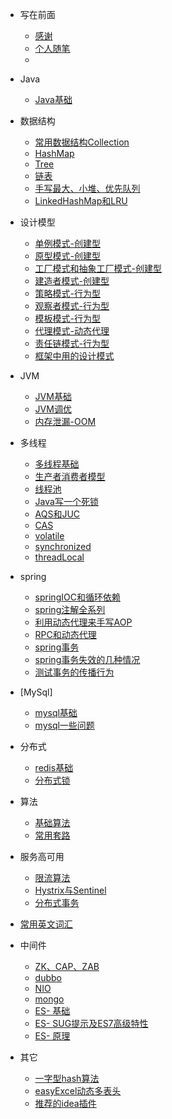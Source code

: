 
* 写在前面
  
  * [感谢](./README.md)
  * [个人随笔](./docs/个人随笔.md)
  * 
  
* Java
  * [Java基础](./docs/java基础/java基础问题.md)
  
    
  
* 数据结构
  * [常用数据结构Collection](./docs/java常用数据结构/collection.md)
  * [HashMap](./docs/java常用数据结构/hashmap.md)
  * [Tree](./docs/java常用数据结构/树.md)
  * [链表](./docs/算法/链表相关算法.md)
  * [手写最大、小堆、优先队列](./docs/java常用数据结构/优先队列.md)
  * [LinkedHashMap和LRU](./docs/java常用数据结构/LinkedHashMap.md)
  
* 设计模型
  
  * [单例模式-创建型](./docs/单例模式/单例模式.md)
  * [原型模式-创建型](./docs/设计模式/创建型/原型模式.md)
  * [工厂模式和抽象工厂模式-创建型](./docs/设计模式/创建型/工厂模式和抽象工厂模式.md)
  * [建造者模式-创建型](./docs/设计模式/创建型/建造者模式.md)
  * [策略模式-行为型](./docs/设计模式/行为型/策略模式.md)
  * [观察者模式-行为型](./docs/设计模式/行为型/观察者模式.md)
  * [模板模式-行为型](./docs/设计模式/行为型/模板模式.md)
  * [代理模式-动态代理](./docs/springboot/动态代理.md)
  * [责任链模式-行为型](./docs/设计模式/行为型/责任链模式.md)
  * [框架中用的设计模式](./docs/设计模式/框架中的设计模式.md)
  
* JVM
  * [JVM基础](./docs/JVM/JVM基础.md)
  * [JVM调优](./docs/JVM/JVM调优.md)
  * [内存泄漏-OOM](./docs/JVM/内存溢出-泄漏.md)
* 多线程
  
  * [多线程基础](./docs/多线程/多线程基础.md)
  * [生产者消费者模型](./docs/多线程/生产者消费者模型l.md)
  * [线程池](./docs/多线程/线程池.md)
  * [Java写一个死锁](./docs/多线程/java写一个死锁.md)
  * [AQS和JUC](./docs/多线程/AQS.md)
  * [CAS](./docs/多线程/CAS.md)
  * [volatile](./docs/多线程/volatile和Happens-Before原则.md)
  * [synchronized](./docs/多线程/synchornized.md)
  * [threadLocal](./docs/多线程/ThreadLocal.md)


* spring
  * [springIOC和循环依赖](./docs/springboot/springIoc.md)
  * [spring注解全系列](./docs/springboot/spring注解.md)
  * [利用动态代理来手写AOP](./docs/springboot/利用JDK动态代理手写AOP.md)
  * [RPC和动态代理](./docs/springboot/RPC和动态代理.md)
  * [spring事务](./docs/springboot/spring事务.md)
  * [spring事务失效的几种情况](./docs/springboot/spring事务注解失效的几种情况.md)
  * [测试事务的传播行为](./docs/springboot/测试事务传播行为.md)
* [MySql]
  * [mysql基础](./docs/mysql/mysql系列.md)
  * [mysql一些问题](./docs/mysql/btree.md)
* 分布式
  - [redis基础](./docs/redis/redis使用场景.md)
  - [分布式锁](./docs/秒杀相关/分布式锁/分布式锁.md)
* 算法

  - [基础算法](./docs/算法/基础算法.md)
  - [常用套路](./docs/算法总结.md)
* 服务高可用
  - [限流算法](./docs/秒杀相关/限流/限流.md)
  - [Hystrix与Sentinel](./docs/优秀开源框架/Hystrix与sentinel/熔断限流.md)
  - [分布式事务](./docs/优秀开源框架/seata/分布式事务.md)
* [常用英文词汇](./docs/常用英文词汇.md)
* 中间件
  - [ZK、CAP、ZAB](./docs/springCloud和dubbo/cap.md)
  - [dubbo](./docs/springCloud和dubbo/dubbo.md)
  - [NIO](./docs/优秀开源框架/netty/nio.md)
  - [mongo](./docs/优秀开源框架/mongo/mongo.md)
  - [ES- 基础](./docs/优秀开源框架/ES/ES6-4文档.md)
  - [ES- SUG提示及ES7高级特性](./docs/优秀开源框架/ES/ES.6-4Suggest.md)
  - [ES- 原理](./docs/优秀开源框架/ES/ES原理.md)
* 其它
  * [一字型hash算法](./docs/其它/一致性hash算法.md)
  * [easyExcel动态多表头](./docs/其它/easyExcel动态多表头.md)
  * [推荐的idea插件](./docs/其它/推荐插件.md)

